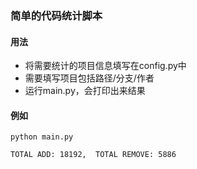 ### 简单的代码统计脚本


#### 用法
- 将需要统计的项目信息填写在config.py中
- 需要填写项目包括路径/分支/作者
- 运行main.py，会打印出来结果


#### 例如
```
python main.py

TOTAL ADD: 18192,  TOTAL REMOVE: 5886
```

